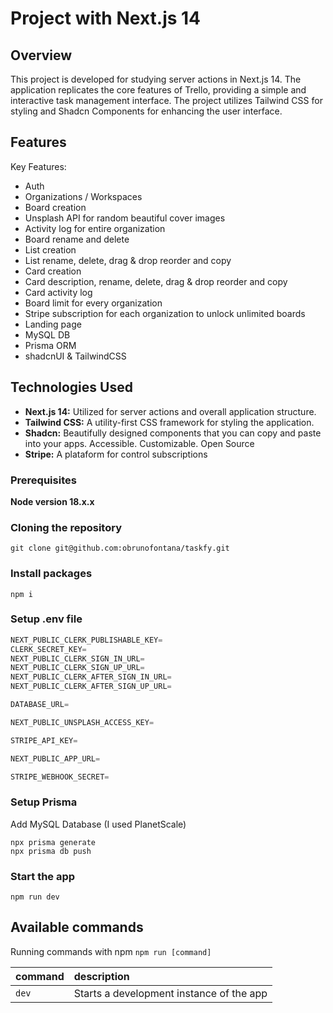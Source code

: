 # Project with Next.js 14

## Overview

This project is developed for studying server actions in Next.js 14. The application replicates the core features of Trello, providing a simple and interactive task management interface. The project utilizes Tailwind CSS for styling and Shadcn Components for enhancing the user interface.

## Features

Key Features:
- Auth 
- Organizations / Workspaces
- Board creation
- Unsplash API for random beautiful cover images
- Activity log for entire organization
- Board rename and delete
- List creation
- List rename, delete, drag & drop reorder and copy
- Card creation
- Card description, rename, delete, drag & drop reorder and copy
- Card activity log
- Board limit for every organization
- Stripe subscription for each organization to unlock unlimited boards
- Landing page
- MySQL DB
- Prisma ORM
- shadcnUI & TailwindCSS

## Technologies Used

- **Next.js 14:** Utilized for server actions and overall application structure.
- **Tailwind CSS:** A utility-first CSS framework for styling the application.
- **Shadcn:** Beautifully designed components that you can copy and paste into your apps. Accessible. Customizable. Open Source
- **Stripe:** A plataform for control subscriptions

### Prerequisites

**Node version 18.x.x**

### Cloning the repository

```shell
git clone git@github.com:obrunofontana/taskfy.git
```

### Install packages

```shell
npm i
```

### Setup .env file


```js
NEXT_PUBLIC_CLERK_PUBLISHABLE_KEY=
CLERK_SECRET_KEY=
NEXT_PUBLIC_CLERK_SIGN_IN_URL=
NEXT_PUBLIC_CLERK_SIGN_UP_URL=
NEXT_PUBLIC_CLERK_AFTER_SIGN_IN_URL=
NEXT_PUBLIC_CLERK_AFTER_SIGN_UP_URL=

DATABASE_URL=

NEXT_PUBLIC_UNSPLASH_ACCESS_KEY=

STRIPE_API_KEY=

NEXT_PUBLIC_APP_URL=

STRIPE_WEBHOOK_SECRET=
```

### Setup Prisma

Add MySQL Database (I used PlanetScale)

```shell
npx prisma generate
npx prisma db push

```

### Start the app

```shell
npm run dev
```

## Available commands

Running commands with npm `npm run [command]`

| command         | description                              |
| :-------------- | :--------------------------------------- |
| `dev`           | Starts a development instance of the app |



